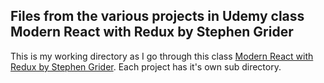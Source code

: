## Files from the various projects in Udemy class Modern React with Redux by Stephen Grider

This is my working directory as I go through this class [Modern React with Redux by Stephen Grider](https://www.udemy.com/react-redux/). Each project has it's own sub directory.
